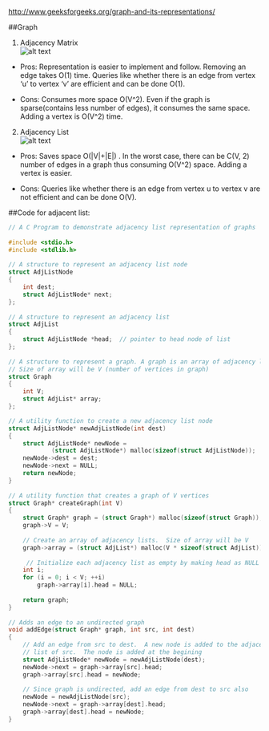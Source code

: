 http://www.geeksforgeeks.org/graph-and-its-representations/

##Graph
1. Adjacency Matrix  
    ![alt text](http://d1gjlxt8vb0knt.cloudfront.net//wp-content/uploads/adjacency_matrix_representation.png)      
    
- Pros: Representation is easier to implement and follow. Removing an edge takes O(1) time. Queries like whether there is an edge from vertex ‘u’ to vertex ‘v’ are efficient and can be done O(1).

- Cons: Consumes more space O(V^2). Even if the graph is sparse(contains less number of edges), it consumes the same space. Adding a vertex is O(V^2) time.


2. Adjacency List    
    ![alt text](http://d1gjlxt8vb0knt.cloudfront.net//wp-content/uploads/adjacency_list_representation.png)   
    
- Pros: Saves space O(|V|+|E|) . In the worst case, there can be C(V, 2) number of edges in a graph thus consuming O(V^2) space. Adding a vertex is easier.

- Cons: Queries like whether there is an edge from vertex u to vertex v are not efficient and can be done O(V).

##Code for adjacent list:
```c++
// A C Program to demonstrate adjacency list representation of graphs
 
#include <stdio.h>
#include <stdlib.h>
 
// A structure to represent an adjacency list node
struct AdjListNode
{
    int dest;
    struct AdjListNode* next;
};
 
// A structure to represent an adjacency list
struct AdjList
{
    struct AdjListNode *head;  // pointer to head node of list
};
 
// A structure to represent a graph. A graph is an array of adjacency lists.
// Size of array will be V (number of vertices in graph)
struct Graph
{
    int V;
    struct AdjList* array;
};

// A utility function to create a new adjacency list node
struct AdjListNode* newAdjListNode(int dest)
{
    struct AdjListNode* newNode =
            (struct AdjListNode*) malloc(sizeof(struct AdjListNode));
    newNode->dest = dest;
    newNode->next = NULL;
    return newNode;
}
 
// A utility function that creates a graph of V vertices
struct Graph* createGraph(int V)
{
    struct Graph* graph = (struct Graph*) malloc(sizeof(struct Graph));
    graph->V = V;
 
    // Create an array of adjacency lists.  Size of array will be V
    graph->array = (struct AdjList*) malloc(V * sizeof(struct AdjList));
 
     // Initialize each adjacency list as empty by making head as NULL
    int i;
    for (i = 0; i < V; ++i)
        graph->array[i].head = NULL;
 
    return graph;
}
 
// Adds an edge to an undirected graph
void addEdge(struct Graph* graph, int src, int dest)
{
    // Add an edge from src to dest.  A new node is added to the adjacency
    // list of src.  The node is added at the begining
    struct AdjListNode* newNode = newAdjListNode(dest);
    newNode->next = graph->array[src].head;
    graph->array[src].head = newNode;
 
    // Since graph is undirected, add an edge from dest to src also
    newNode = newAdjListNode(src);
    newNode->next = graph->array[dest].head;
    graph->array[dest].head = newNode;
}
```

